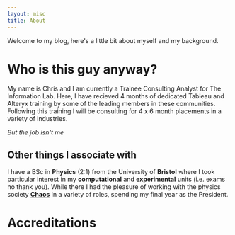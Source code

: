 ```yaml
---
layout: misc
title: About
---
```

Welcome to my blog, here's a little bit about myself and my background.

# Who is this guy anyway?
My name is Chris and I am currently a Trainee Consulting Analyst for The Information Lab. Here, I have recieved 4 months of dedicated Tableau and Alteryx training by some of the leading members in these communities. Following this training I will be consulting for 4 x 6 month placements in a variety of industries.

*But the job isn't me*

## Other things I associate with
I have a BSc in **Physics** (2:1) from the University of **Bristol** where I took particular interest in my **computational** and **experimental** units (i.e. exams no thank you). While there I had the pleasure of working with the physics society **[Chaos](https://wwww.bristolchaos.com)** in a variety of roles, spending my final year as the President.

# Accreditations

